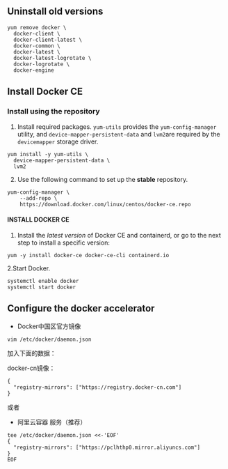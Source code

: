 ## Uninstall old versions

```
yum remove docker \
  docker-client \
  docker-client-latest \
  docker-common \
  docker-latest \
  docker-latest-logrotate \
  docker-logrotate \
  docker-engine
```

## Install Docker CE

### Install using the repository

1. Install required packages. `yum-utils` provides the `yum-config-manager` utility, and `device-mapper-persistent-data` and `lvm2`are required by the `devicemapper` storage driver.

```
yum install -y yum-utils \
  device-mapper-persistent-data \
  lvm2
```

2. Use the following command to set up the **stable** repository.

```
yum-config-manager \
    --add-repo \
    https://download.docker.com/linux/centos/docker-ce.repo
```

#### INSTALL DOCKER CE

1. Install the *latest version* of Docker CE and containerd, or go to the next step to install a specific version:

```
yum -y install docker-ce docker-ce-cli containerd.io
```

2.Start Docker.

```
systemctl enable docker
systemctl start docker
```

## Configure the docker accelerator

* Docker中国区官方镜像

```
vim /etc/docker/daemon.json
```

加入下面的数据：

docker-cn镜像：

```
{
  "registry-mirrors": ["https://registry.docker-cn.com"]
}
```

或者

* 阿里云容器  服务（推荐）

```
tee /etc/docker/daemon.json <<-'EOF'
{
  "registry-mirrors": ["https://pclhthp0.mirror.aliyuncs.com"]
}
EOF
```

